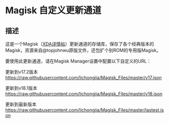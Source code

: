 # Magisk 自定义更新通道

## 描述 

这是一个Magisk（[XDA详情帖](https://forum.xda-developers.com/apps/magisk/official-magisk-v7-universal-systemless-t3473445)）更新通道的存储库，保存了各个经典版本的Magisk，资源来自@topjohnwu原版文件，还包扩个别ROM的专用版Magisk。

要使用此更新通道，请在Magisk Manager设置中配置以下自定义的URL：
 
更新到v17.2版本
https://raw.githubusercontent.com/lichongjia/Magisk_Files/master/v17.json

更新到v18.1版本
https://raw.githubusercontent.com/lichongjia/Magisk_Files/master/v18.json

更新到最新版本
https://raw.githubusercontent.com/lichongjia/Magisk_Files/master/lastest.json

